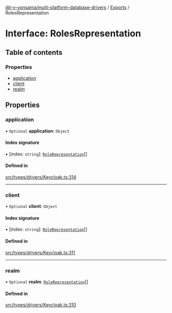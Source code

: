 [@l-v-yonsama/multi-platform-database-drivers](../README.md) / [Exports](../modules.md) / RolesRepresentation

# Interface: RolesRepresentation

## Table of contents

### Properties

- [application](RolesRepresentation.md#application)
- [client](RolesRepresentation.md#client)
- [realm](RolesRepresentation.md#realm)

## Properties

### application

• `Optional` **application**: `Object`

#### Index signature

▪ [index: `string`]: [`RoleRepresentation`](RoleRepresentation.md)[]

#### Defined in

[src/types/drivers/Keycloak.ts:314](https://github.com/l-v-yonsama/db-drivers/blob/5b07754aec5ab1ee49952d553b019dc09014695b/src/types/drivers/Keycloak.ts#L314)

___

### client

• `Optional` **client**: `Object`

#### Index signature

▪ [index: `string`]: [`RoleRepresentation`](RoleRepresentation.md)[]

#### Defined in

[src/types/drivers/Keycloak.ts:311](https://github.com/l-v-yonsama/db-drivers/blob/5b07754aec5ab1ee49952d553b019dc09014695b/src/types/drivers/Keycloak.ts#L311)

___

### realm

• `Optional` **realm**: [`RoleRepresentation`](RoleRepresentation.md)[]

#### Defined in

[src/types/drivers/Keycloak.ts:310](https://github.com/l-v-yonsama/db-drivers/blob/5b07754aec5ab1ee49952d553b019dc09014695b/src/types/drivers/Keycloak.ts#L310)
